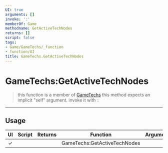 ```yaml
---
UI: true
arguments: []
invoke: ':'
memberOf: Game
methodname: GetActiveTechNodes
returns: []
script: false
tags:
- Game/GameTechs/_function
- function/UI
title: GameTechs.GetActiveTechNodes
---
```

# GameTechs:GetActiveTechNodes
> this function is a member of [GameTechs](civ-6/lua/GameTechs.md)
> this method expects an implicit "self" argument. invoke it with `:`
-----
## Usage
|  UI | Script | Returns | Function | Arguments |
|:---:|:------:|-------:|:--------:|:---------|
|✓| ||GameTechs:GetActiveTechNodes||
